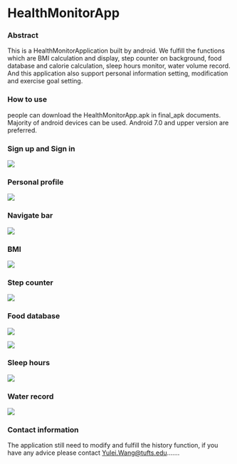 # HealthMonitorApp

### Abstract 
This is a HealthMonitorApplication built by android. We fulfill the functions which are BMI calculation and display, step counter on background, food database and calorie calculation, sleep hours monitor, water volume record. And this application also support personal information setting, modification and exercise goal setting.


### How to use
people can download the HealthMonitorApp.apk in final_apk documents. Majority of android devices can be used. Android 7.0 and upper version are preferred.

### Sign up and Sign in 

![](p1.jpg=250x250)

### Personal profile

![](p2.jpg=250x250)

### Navigate bar

![](p3.jpg=250x250)

### BMI 

![](p4.jpg=250x250)

### Step counter

![](p7.jpg=250x250)

### Food database

![](p5.jpg=250x250)

![](p6.jpg=250x250)

### Sleep hours

![](p9.jpg=250x250)

### Water record

![](p8.jpg=250x250)

### Contact information

The application still need to modify and fulfill the history function, if you have any advice please contact Yulei.Wang@tufts.edu.......



